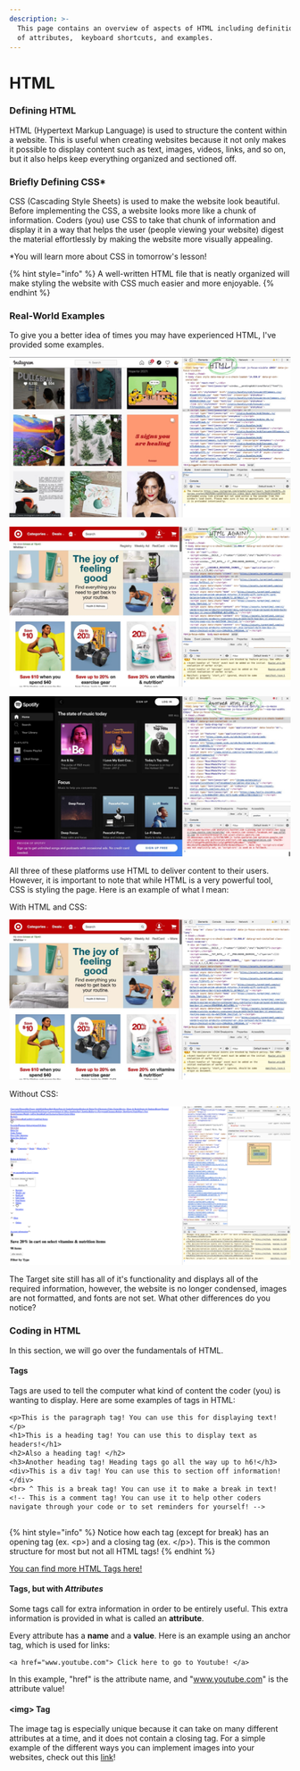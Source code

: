 ```yaml
---
description: >-
  This page contains an overview of aspects of HTML including definitions, names
  of attributes,  keyboard shortcuts, and examples.
---
```


# HTML

### Defining HTML

HTML \(Hypertext Markup Language\) is used to structure the content within a website. This is useful when creating websites because it not only makes it possible to display content such as text, images, videos, links, and so on, but it also helps keep everything organized and sectioned off. 

### Briefly Defining CSS\*

CSS \(Cascading Style Sheets\) is used to make the website look beautiful. Before implementing the CSS, a website looks more like a chunk of information. Coders \(you\) use CSS to take that chunk of information and display it in a way that helps the user \(people viewing your website\) digest the material effortlessly by making the website more visually appealing. 

\*You will learn more about CSS in tomorrow's lesson!

{% hint style="info" %}
A well-written HTML file that is neatly organized will make styling the website with CSS much easier and more enjoyable.
{% endhint %}

### Real-World Examples

To give you a better idea of times you may have experienced HTML, I've provided some examples.

![](.gitbook/assets/instagram.jpg)

![](.gitbook/assets/target.jpg)

![](.gitbook/assets/spotify.jpg)

All three of these platforms use HTML to deliver content to their users. However, it is important to note that while HTML is a very powerful tool, CSS is styling the page. Here is an example of what I mean:

With HTML and CSS:

![](.gitbook/assets/targetnocss.jpg)

Without CSS: 

![](.gitbook/assets/targetnostyle.png)

The Target site still has all of it's functionality and displays all of the required information, however, the website is no longer condensed, images are not formatted, and fonts are not set. What other differences do you notice?



### Coding in HTML

In this section, we will go over the fundamentals of HTML.

#### Tags

Tags are used to tell the computer what kind of content the coder \(you\) is wanting to display. Here are some examples of tags in HTML:

```markup
<p>This is the paragraph tag! You can use this for displaying text!</p>
<h1>This is a heading tag! You can use this to display text as headers!</h1>
<h2>Also a heading tag! </h2>
<h3>Another heading tag! Heading tags go all the way up to h6!</h3>
<div>This is a div tag! You can use this to section off information! </div>
<br> ^ This is a break tag! You can use it to make a break in text!
<!-- This is a comment tag! You can use it to help other coders navigate through your code or to set reminders for yourself! -->


```

{% hint style="info" %}
Notice how each tag \(except for break\) has an opening tag \(ex. &lt;p&gt;\) and a closing tag \(ex. &lt;/p&gt;\). This is the common structure for most but not all HTML tags!
{% endhint %}

 [You can find more HTML Tags here!](https://www.w3schools.com/tags/default.asp)

#### Tags, but with _Attributes_

Some tags call for extra information in order to be entirely useful. This extra information is provided in what is called an **attribute**. 

Every attribute has a **name** and a **value**. Here is an example using an anchor tag, which is used for links:

```markup
<a href="www.youtube.com"> Click here to go to Youtube! </a>
```

In this example, "href" is the attribute name, and "www.youtube.com" is the attribute value!

#### &lt;img&gt; Tag

The image tag is especially unique because it can take on many different attributes at a time, and it does not contain a closing tag. For a simple example of the different ways you can implement images into your websites, check out this [link](https://www.w3schools.com/tags/tag_img.asp)!



